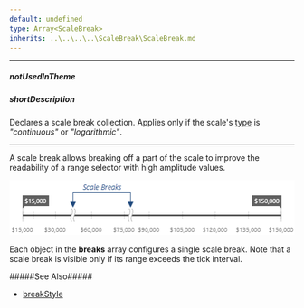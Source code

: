 ```yaml
---
default: undefined
type: Array<ScaleBreak>
inherits: ..\..\..\..\ScaleBreak\ScaleBreak.md
---
```

---
##### notUsedInTheme

##### shortDescription
Declares a scale break collection. Applies only if the scale's [type](/api-reference/20%20Data%20Visualization%20Widgets/dxRangeSelector/1%20Configuration/scale/type.md '/Documentation/ApiReference/Data_Visualization_Widgets/dxRangeSelector/Configuration/scale/#type') is *"continuous"* or *"logarithmic"*.

---
A scale break allows breaking off a part of the scale to improve the readability of a range selector with high amplitude values.

![DevExtreme HTML5 JavaScript Charts Scale Breaks](/images/ChartJS/visual_elements/scale-breaks_range-selector.png)

Each object in the **breaks** array configures a single scale break. Note that a scale break is visible only if its range exceeds the tick interval.

#####See Also#####
- [breakStyle](/api-reference/20%20Data%20Visualization%20Widgets/dxRangeSelector/1%20Configuration/scale/breakStyle '/Documentation/ApiReference/Data_Visualization_Widgets/dxRangeSelector/Configuration/scale/breakStyle/')